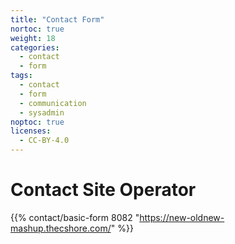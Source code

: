 ```yaml
---
title: "Contact Form"
nortoc: true
weight: 18
categories:
  - contact
  - form
tags:
  - contact
  - form
  - communication
  - sysadmin
noptoc: true
licenses:
  - CC-BY-4.0
---
```

# Contact Site Operator

{{% contact/basic-form 8082 "https://new-oldnew-mashup.thecshore.com/" %}}
